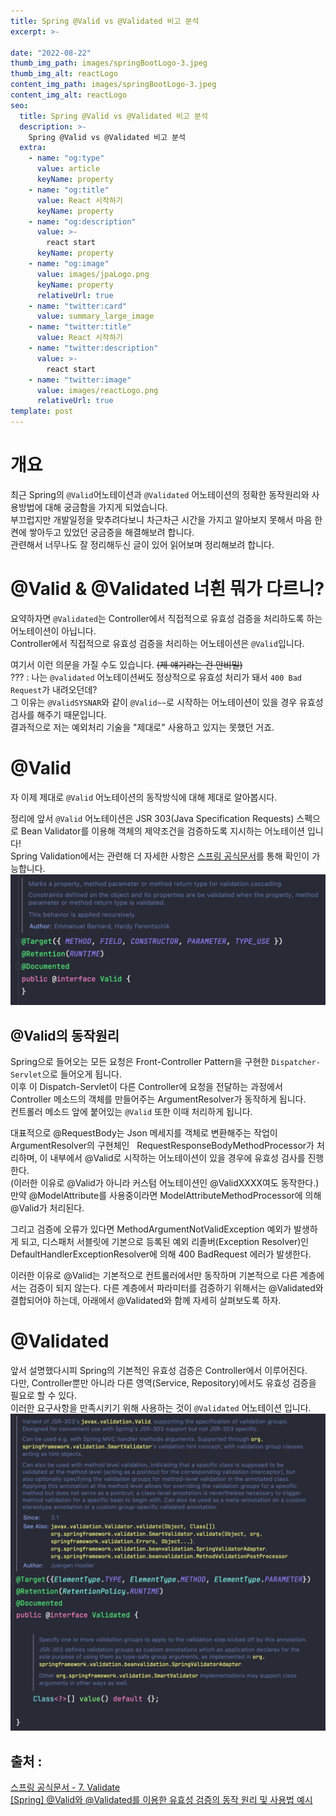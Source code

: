 ```yaml
---
title: Spring @Valid vs @Validated 비고 분석
excerpt: >-

date: "2022-08-22"
thumb_img_path: images/springBootLogo-3.jpeg
thumb_img_alt: reactLogo
content_img_path: images/springBootLogo-3.jpeg
content_img_alt: reactLogo
seo:
  title: Spring @Valid vs @Validated 비고 분석
  description: >-
    Spring @Valid vs @Validated 비고 분석
  extra:
    - name: "og:type"
      value: article
      keyName: property
    - name: "og:title"
      value: React 시작하기
      keyName: property
    - name: "og:description"
      value: >-
        react start
      keyName: property
    - name: "og:image"
      value: images/jpaLogo.png
      keyName: property
      relativeUrl: true
    - name: "twitter:card"
      value: summary_large_image
    - name: "twitter:title"
      value: React 시작하기
    - name: "twitter:description"
      value: >-
        react start
    - name: "twitter:image"
      value: images/reactLogo.png
      relativeUrl: true
template: post
---
```



# 개요
최근 Spring의 `@Valid`어노테이션과 `@Validated` 어노테이션의 정확한 동작원리와 사용방법에 대해 궁금함을 가지게 되었습니다.  
부끄럽지만 개발일정을 맞추려다보니 차근차근 시간을 가지고 알아보지 못해서 마음 한켠에 쌓아두고 있었던 궁금증을 해결해보려 합니다.  
관련해서 너무나도 잘 정리해두신 글이 있어 읽어보며 정리해보려 합니다.


# @Valid & @Validated 너흰 뭐가 다르니?
요약하자면 `@Validated`는 Controller에서 직접적으로 유효성 검증을 처리하도록 하는 어노테이션이 아닙니다.  
Controller에서 직접적으로 유효성 검증을 처리하는 어노테이션은 `@Valid`입니다.  

여기서 이런 의문을 가질 수도 있습니다. ~~(제 얘기라는 건 안비밀)~~   
??? : 나는 `@validated` 어노테이션써도 정상적으로 유효성 처리가 돼서 `400 Bad Request`가 내려오던데?  
그 이유는 `@ValidSYSNAR`와 같이 `@Valid~~`로 시작하는 어노테이션이 있을 경우 유효성 검사를 해주기 때문입니다.  
결과적으로 저는 예외처리 기술을 "제대로" 사용하고 있지는 못했던 거죠.


# @Valid
자 이제 제대로 `@Valid` 어노테이션의 동작방식에 대해 제대로 알아봅시다.  

정리에 앞서 `@Valid` 어노테이션은 JSR 303(Java Specification Requests) 스펙으로 Bean Validator를 이용해 객체의 제약조건을 검증하도록 지시하는 어노테이션 입니다!  
Spring Validation에서는 
관련해 더 자세한 사항은 [스프링 공식문서](https://docs.spring.io/spring-framework/docs/3.2.x/spring-framework-reference/html/validation.html)를 통해 확인이 가능합니다.
![](../../../../images/2022-09-03-23-07-11.png)

## @Valid의 동작원리 
Spring으로 들어오는 모든 요청은 Front-Controller Pattern을 구현한 `Dispatcher-Servlet`으로 들어오게 됩니다.  
이후 이 Dispatch-Servlet이 다른 Controller에 요청을 전달하는 과정에서 Controller 메소드의 객체를 만들어주는 ArgumentResolver가 동작하게 됩니다.  
컨트롤러 메소드 앞에 붙어있는 `@Valid` 또한 이때 처리하게 됩니다.

<!-- 내 언어로 수정필요 -->
대표적으로 @RequestBody는 Json 메세지를 객체로 변환해주는 작업이 ArgumentResolver의 구현체인  
RequestResponseBodyMethodProcessor가 처리하며, 이 내부에서 @Valid로 시작하는 어노테이션이 있을 경우에 유효성 검사를 진행한다.   
(이러한 이유로 @Valid가 아니라 커스텀 어노테이션인 @ValidXXXX여도 동작한다.)   
만약 @ModelAttribute를 사용중이라면 ModelAttributeMethodProcessor에 의해 @Valid가 처리된다.

그리고 검증에 오류가 있다면 MethodArgumentNotValidException 예외가 발생하게 되고, 디스패처 서블릿에 기본으로 등록된 예외 리졸버(Exception Resolver)인 DefaultHandlerExceptionResolver에 의해 400 BadRequest 에러가 발생한다.

이러한 이유로 @Valid는 기본적으로 컨트롤러에서만 동작하며 기본적으로 다른 계층에서는 검증이 되지 않는다. 다른 계층에서 파라미터를 검증하기 위해서는 @Validated와 결합되어야 하는데, 아래에서 @Validated와 함께 자세히 살펴보도록 하자.
<!-- 내 언어로 수정필요 -->

# @Validated
앞서 설명했다시피 Spring의 기본적인 유효성 검증은 Controller에서 이루어진다.   
다만, Controller뿐만 아니라 다른 영역(Service, Repository)에서도 유효성 검증을 필요로 할 수 있다.  
이러한 요구사항을 만족시키기 위해 사용하는 것이 `@Validated` 어노테이션 입니다.
![](../../../../images/2022-09-03-23-08-33.png)

## 출처 : 
[스프링 공식문서 - 7. Validate](https://docs.spring.io/spring-framework/docs/3.2.x/spring-framework-reference/html/validation.html)  
[[Spring] @Valid와 @Validated를 이용한 유효성 검증의 동작 원리 및 사용법 예시](https://mangkyu.tistory.com/174)  
